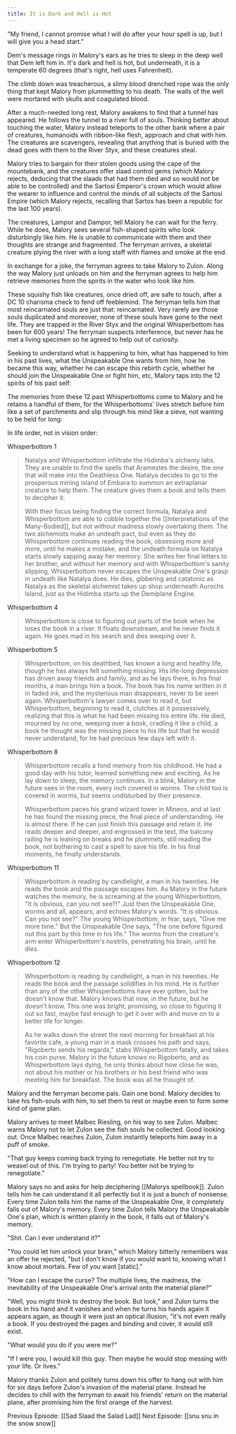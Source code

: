 ```yaml
---
title: It is Dark and Hell is Hot
---
```


"My friend, I cannot promise what I will do after your hour spell is up, but I will give you a head start."

Dem's message rings in Malory's ears as he tries to sleep in the deep well that Dem left him in. It's dark and hell is hot, but underneath, it is a temperate 60 degrees (that's right, hell uses Fahrenheit).

The climb down was treacherous, a slimy blood drenched rope was the only thing that kept Malory from plummetting to his death. The walls of the well were mortared with skulls and coagulated blood. 

After a much-needed long rest, Malory awakens to find that a tunnel has appeared. He follows the tunnel to a river full of souls. Thinking better about touching the water, Malory instead teleports to the other bank where a pair of creatures, humanoids with ribbon-like flesh, approach and chat with him. The creatures are scavengers, revealing that anything that is buried with the dead goes with them to the River Styx, and these creatures steal.

Malory tries to bargain for their stolen goods using the cape of the mountebank, and the creatures offer slaad control gems (which Malory rejects, deducing that the slaads that had them died and so would not be able to be controlled) and the Sartosi Emperor's crown which would allow the wearer to influence and control the minds of all subjects of the Sartosi Empire (which Malory rejects, recalling that Sartos has been a republic for the last 100 years).

The creatures, Lampor and Dampor, tell Malory he can wait for the ferry. While he does, Malory sees several fish-shaped spirits who look disturbingly like him. He is unable to communicate with them and their thoughts are strange and fragmented. The ferryman arrives, a skeletal creature plying the river with a long staff with flames and smoke at the end. 

In exchange for a joke, the ferryman agrees to take Malory to Zulon. Along the way Malory just unloads on him and the ferryman agrees to help him retrieve memories from the spirits in the water who look like him. 

These squishy fish like creatures, once dried off, are safe to touch, after a DC 10 charisma check to fend off feeblemind. The ferryman tells him that most reincarnated souls are just that: reincarnated. Very rarely are those souls duplicated and moreover, none of these souls have gone to the next life. They are trapped in the River Styx and the original Whisperbottom has been for 600 years! The ferryman suspects interference, but never has he met a living specimen so he agreed to help out of curiosity.

Seeking to understand what is happening to him, what has happened to him in his past lives, what the Unspeakable One wants from him, how he became this way, whether he can escape this rebirth cycle, whether he should join the Unspeakable One or fight him, etc, Malory taps into the 12 spirits of his past self: 

The memories from these 12 past Whisperbottoms come to Malory and he retains a handful of them, for the Whisperbottoms' lives stretch before him like a set of  parchments and slip through his mind like a sieve, not wanting to be held for long: 

In life order, not in vision order: 

Whisperbottom 1

> Natalya and Whisperbottom infiltrate the Hidimba's alchemy labs. They are unable to find the spells that Aramestes the desire, the one that will make into the Deathless One. Natalya decides to go to the prosperous mining island of Embara to summon an extraplanar creature to help them. The creature gives them a book and tells them to decipher it. 
> 
> With their focus being finding the correct formula, Natalya and Whisperbottom are able to cobble together the [[Interpretations of the Many-Bodied]], but not without madness  slowly overtaking them. The two alchemists make an undeath pact, but even as they do Whisperbottom continues reading the book, obsessing more and more, until he makes a mistake, and the undeath formula on Natalya starts slowly sapping away her memory. She writes her final letters to her brother, and without her memory and with Whisperbottom's sanity slipping, Whisperbottom never escapes the Unspeakable One's grasp in undeath like Natalya does. He dies, gibbering and catatonic as Natalya as the skeletal alchemist takes up shop underneath Aurochs Island, just as the Hidimba starts up the Demiplane Engine. 

Whisperbottom 4

> Whisperbottom is close to figuring out parts of the book when he loses the book in a river. It floats downstream, and he never finds it again. He goes mad in his search and dies weeping over it.

Whisperbottom 5

> Whisperbottom, on his deathbed, has known a long and healthy life, though he has always felt something missing. His life-long depression has driven away friends and family, and as he lays there, in his final months, a man brings him a book. The book has his name written in it in faded ink, and the mysterious man disappears, never to be seen again. Whisperbottom's lawyer comes over to read it, but Whisperbottom, beginning to read it, clutches at it possessively, realizing that this is what he had been missing his entire life. He died, mourned by no one, weeping over a book, cradling it like a child, a book he thought was the missing piece to his life but that he would never understand, for he had precious few days left with it. 

Whisperbottom 8

> Whisperbottom recalls a fond memory from his childhood. He had a good day with his tutor, learned something new and exciting. As he lay down to sleep, the memory continues. In a blink, Malory in the future sees in the room, every inch covered in worms. The child too is covered in worms, but seems undisturbed by their presence. 
> 
> Whisperbottom paces his grand wizard tower in Mineos, and at last he has found the missing piece, the final piece of understanding. He is almost there. If he can just finish this passage and retain it. He reads deeper and deeper, and engrossed in the text, the balcony railing he is leaning on breaks and he plummets, still reading the book, not bothering to cast a spell to save his life. In his final moments, he finally understands.

Whisperbottom 11

> Whisperbottom is reading by candlelight, a man in his twenties. He reads the book and the passage escapes him. As Malory in the future watches the memory, he is screaming at the young Whisperbottom, "It is obvious, can you not see?!" Just then the Unspeakable One, worms and all, appears, and echoes Malory's words. "It is obvious. Can you not see?" The young Whisperbottom, in fear, says, "Give me more time." But the Unspeakable One says, "The one before figured out this part by this time in his life." The worms from the creature's arm enter Whisperbottom's nostrils, penetrating his brain, until he dies. 

Whisperbottom 12

> Whisperbottom is reading by candlelight, a man in his twenties. He reads the book and the passage solidifies in his mind. He is further than any of the other Whisperbottoms have ever gotten, but he doesn't know that. Malory knows that now, in the future, but he doesn't know. This one was bright, promising, so close to figuring it out so fast, maybe fast enough to get it over with and move on to a better life for longer. 
> 
> As he walks down the street the next morning for breakfast at his favorite cafe, a young man in a mask crosses his path and says, "Rigoberto sends his regards," stabs Whisperbottom fatally, and takes his coin purse. Malory in the future knows no Rigoberto, and as Whisperbottom lays dying, he only thinks about how close he was, not about his mother or his brothers or his best friend who was meeting him for breakfast. The book was all he thought of. 

Malory and the ferryman become pals. Gain one bond. Malory decides to take his fish-souls with him, to set them to rest or maybe even to form some kind of game plan. 

Malory arrives to meet Malbec Riesling, on his way to see Zulon. Malbec warns  Malory not to let Zulon see the fish souls he collected. Good looking out. Once Malbec reaches Zulon, Zulon instantly teleports him away in a puff of smoke. 

"That guy keeps coming back trying to renegotiate. He better not try to weasel out of this. I'm trying to party! You better not be trying to renegotiate."

Malory says no and asks for help deciphering [[Malorys spellbook]]. Zulon tells him he can understand it all perfectly but it is just a bunch of nonsense. Every time Zulon tells him the name of the Unspeakable One, it completely falls out of Malory's memory. Every time Zulon tells Malory the Unspeakable One's plan, which is written plainly in the book, it falls out of Malory's memory. 

"Shit. Can I ever understand it?"

"You could let him unlock your brain," which Malory bitterly remembers was an offer he rejected, "but I don't know if you would want to, knowing what I know about mortals. Few of you want \[static\]."

"How can I escape the curse? The multiple lives, the madness, the inevitability of the Unspeakable One's arrival onto the material plane?"


"Well, you might think to destroy the book. But look," and Zulon turns the book in his hand and it vanishes  and when he turns his hands again it appears again, as though it were just an optical illusion, "it's not even really a book. If you destroyed the pages and binding and cover, it would still exist.

"What would you do if you were me?"

"If I were you, I would kill this guy. Then maybe he would stop messing with your life. Or lives."

Malory thanks Zulon and politely turns down his offer to hang out with him for six days before Zulon's invasion of the material plane. Instead he decides to chill with the ferryman to await his friends' return on the material plane, after promising him the first orange of the harvest. 


Previous Episode: [[Sad Slaad the Salad Lad]]
Next Episode: [[snu snu in the snow snow]]